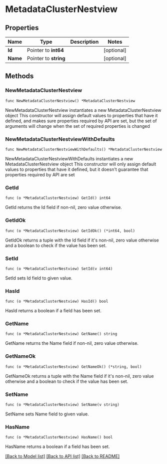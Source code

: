 # MetadataClusterNestview

## Properties

Name | Type | Description | Notes
------------ | ------------- | ------------- | -------------
**Id** | Pointer to **int64** |  | [optional] 
**Name** | Pointer to **string** |  | [optional] 

## Methods

### NewMetadataClusterNestview

`func NewMetadataClusterNestview() *MetadataClusterNestview`

NewMetadataClusterNestview instantiates a new MetadataClusterNestview object
This constructor will assign default values to properties that have it defined,
and makes sure properties required by API are set, but the set of arguments
will change when the set of required properties is changed

### NewMetadataClusterNestviewWithDefaults

`func NewMetadataClusterNestviewWithDefaults() *MetadataClusterNestview`

NewMetadataClusterNestviewWithDefaults instantiates a new MetadataClusterNestview object
This constructor will only assign default values to properties that have it defined,
but it doesn't guarantee that properties required by API are set

### GetId

`func (o *MetadataClusterNestview) GetId() int64`

GetId returns the Id field if non-nil, zero value otherwise.

### GetIdOk

`func (o *MetadataClusterNestview) GetIdOk() (*int64, bool)`

GetIdOk returns a tuple with the Id field if it's non-nil, zero value otherwise
and a boolean to check if the value has been set.

### SetId

`func (o *MetadataClusterNestview) SetId(v int64)`

SetId sets Id field to given value.

### HasId

`func (o *MetadataClusterNestview) HasId() bool`

HasId returns a boolean if a field has been set.

### GetName

`func (o *MetadataClusterNestview) GetName() string`

GetName returns the Name field if non-nil, zero value otherwise.

### GetNameOk

`func (o *MetadataClusterNestview) GetNameOk() (*string, bool)`

GetNameOk returns a tuple with the Name field if it's non-nil, zero value otherwise
and a boolean to check if the value has been set.

### SetName

`func (o *MetadataClusterNestview) SetName(v string)`

SetName sets Name field to given value.

### HasName

`func (o *MetadataClusterNestview) HasName() bool`

HasName returns a boolean if a field has been set.


[[Back to Model list]](../README.md#documentation-for-models) [[Back to API list]](../README.md#documentation-for-api-endpoints) [[Back to README]](../README.md)


